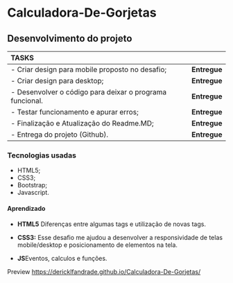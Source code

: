 # Calculadora-De-Gorjetas

<h2>Desenvolvimento do projeto</h2>

| TASKS                                    |              |
| :--------------------------------------- | :----------: |
| - Criar design para mobile proposto no desafio; | **Entregue** |
| - Criar design para desktop;             | **Entregue** |
| - Desenvolver o código para deixar o programa funcional. | **Entregue** |
| - Testar funcionamento e apurar erros;   | **Entregue** |
| - Finalização e Atualização do Readme.MD; | **Entregue** |
| - Entrega do projeto (Github).           | **Entregue** |

<h3>Tecnologias usadas</h3>

- HTML5;
- CSS3;
- Bootstrap;
- Javascript.




<h4>Aprendizado</h4>

- <b>HTML5</B> Diferenças entre algumas tags e utilização de novas tags. 


- <b>CSS3:</b> Esse desafio me ajudou a desenvolver a responsividade de telas mobile/desktop e posicionamento de elementos na tela.
- <b>JS</B>Eventos, calculos e funções.

Preview https://dericklfandrade.github.io/Calculadora-De-Gorjetas/
